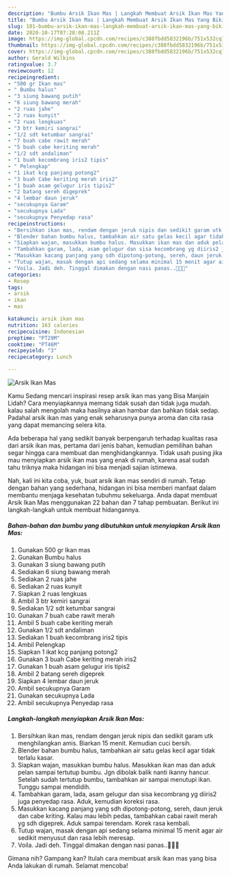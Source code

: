 ```yaml
---
description: "Bumbu Arsik Ikan Mas | Langkah Membuat Arsik Ikan Mas Yang Bikin Ngiler"
title: "Bumbu Arsik Ikan Mas | Langkah Membuat Arsik Ikan Mas Yang Bikin Ngiler"
slug: 101-bumbu-arsik-ikan-mas-langkah-membuat-arsik-ikan-mas-yang-bikin-ngiler
date: 2020-10-17T07:28:08.211Z
image: https://img-global.cpcdn.com/recipes/c388fbdd5832196b/751x532cq70/arsik-ikan-mas-foto-resep-utama.jpg
thumbnail: https://img-global.cpcdn.com/recipes/c388fbdd5832196b/751x532cq70/arsik-ikan-mas-foto-resep-utama.jpg
cover: https://img-global.cpcdn.com/recipes/c388fbdd5832196b/751x532cq70/arsik-ikan-mas-foto-resep-utama.jpg
author: Gerald Wilkins
ratingvalue: 3.7
reviewcount: 12
recipeingredient:
- "500 gr Ikan mas"
- " Bumbu halus"
- "3 siung bawang putih"
- "6 siung bawang merah"
- "2 ruas jahe"
- "2 ruas kunyit"
- "2 ruas lengkuas"
- "3 btr kemiri sangrai"
- "1/2 sdt ketumbar sangrai"
- "7 buah cabe rawit merah"
- "5 buah cabe keriting merah"
- "1/2 sdt andaliman"
- "1 buah kecombrang iris2 tipis"
- " Pelengkap"
- "1 ikat kcg panjang potong2"
- "3 buah Cabe keriting merah iris2"
- "1 buah asam gelugur iris tipis2"
- "2 batang sereh digeprek"
- "4 lembar daun jeruk"
- "secukupnya Garam"
- "secukupnya Lada"
- "secukupnya Penyedap rasa"
recipeinstructions:
- "Bersihkan ikan mas, rendam dengan jeruk nipis dan sedikit garam utk menghilangkan amis. Biarkan 15 menit. Kemudian cuci bersih."
- "Blender bahan bumbu halus, tambahkan air satu gelas kecil agar tidak terlalu kasar."
- "Siapkan wajan, masukkan bumbu halus. Masukkan ikan mas dan aduk pelan sampai tertutup bumbu. Jgn dibolak balik nanti ikanny hancur. Setelah sudah tertutup bumbu, tambahkan air sampai menutupi ikan. Tunggu sampai mendidih."
- "Tambahkan garam, lada, asam gelugur dan sisa kecombrang yg diiris2 juga penyedap rasa. Aduk, kemudian koreksi rasa."
- "Masukkan kacang panjang yang sdh dipotong-potong, sereh, daun jeruk dan cabe kriting. Kalau mau lebih pedas, tambahkan cabai rawit merah yg sdh digeprek. Aduk sampai terendam. Korek rasa kembali."
- "Tutup wajan, masak dengan api sedang selama minimal 15 menit agar air sedikit menyusut dan rasa lebih meresap."
- "Voila. Jadi deh. Tinggal dimakan dengan nasi panas..👏👏👏"
categories:
- Resep
tags:
- arsik
- ikan
- mas

katakunci: arsik ikan mas 
nutrition: 163 calories
recipecuisine: Indonesian
preptime: "PT29M"
cooktime: "PT46M"
recipeyield: "3"
recipecategory: Lunch

---
```



![Arsik Ikan Mas](https://img-global.cpcdn.com/recipes/c388fbdd5832196b/751x532cq70/arsik-ikan-mas-foto-resep-utama.jpg)

Kamu Sedang mencari inspirasi resep arsik ikan mas yang Bisa Manjain Lidah? Cara menyiapkannya memang tidak susah dan tidak juga mudah. kalau salah mengolah maka hasilnya akan hambar dan bahkan tidak sedap. Padahal arsik ikan mas yang enak seharusnya punya aroma dan cita rasa yang dapat memancing selera kita.



Ada beberapa hal yang sedikit banyak berpengaruh terhadap kualitas rasa dari arsik ikan mas, pertama dari jenis bahan, kemudian pemilihan bahan segar hingga cara membuat dan menghidangkannya. Tidak usah pusing jika mau menyiapkan arsik ikan mas yang enak di rumah, karena asal sudah tahu triknya maka hidangan ini bisa menjadi sajian istimewa.


Nah, kali ini kita coba, yuk, buat arsik ikan mas sendiri di rumah. Tetap dengan bahan yang sederhana, hidangan ini bisa memberi manfaat dalam membantu menjaga kesehatan tubuhmu sekeluarga. Anda dapat membuat Arsik Ikan Mas menggunakan 22 bahan dan 7 tahap pembuatan. Berikut ini langkah-langkah untuk membuat hidangannya.

<!--inarticleads1-->

##### Bahan-bahan dan bumbu yang dibutuhkan untuk menyiapkan Arsik Ikan Mas:

1. Gunakan 500 gr Ikan mas
1. Gunakan  Bumbu halus
1. Gunakan 3 siung bawang putih
1. Sediakan 6 siung bawang merah
1. Sediakan 2 ruas jahe
1. Sediakan 2 ruas kunyit
1. Siapkan 2 ruas lengkuas
1. Ambil 3 btr kemiri sangrai
1. Sediakan 1/2 sdt ketumbar sangrai
1. Gunakan 7 buah cabe rawit merah
1. Ambil 5 buah cabe keriting merah
1. Gunakan 1/2 sdt andaliman
1. Sediakan 1 buah kecombrang iris2 tipis
1. Ambil  Pelengkap
1. Siapkan 1 ikat kcg panjang potong2
1. Gunakan 3 buah Cabe keriting merah iris2
1. Gunakan 1 buah asam gelugur iris tipis2
1. Ambil 2 batang sereh digeprek
1. Siapkan 4 lembar daun jeruk
1. Ambil secukupnya Garam
1. Gunakan secukupnya Lada
1. Ambil secukupnya Penyedap rasa




<!--inarticleads2-->

##### Langkah-langkah menyiapkan Arsik Ikan Mas:

1. Bersihkan ikan mas, rendam dengan jeruk nipis dan sedikit garam utk menghilangkan amis. Biarkan 15 menit. Kemudian cuci bersih.
1. Blender bahan bumbu halus, tambahkan air satu gelas kecil agar tidak terlalu kasar.
1. Siapkan wajan, masukkan bumbu halus. Masukkan ikan mas dan aduk pelan sampai tertutup bumbu. Jgn dibolak balik nanti ikanny hancur. Setelah sudah tertutup bumbu, tambahkan air sampai menutupi ikan. Tunggu sampai mendidih.
1. Tambahkan garam, lada, asam gelugur dan sisa kecombrang yg diiris2 juga penyedap rasa. Aduk, kemudian koreksi rasa.
1. Masukkan kacang panjang yang sdh dipotong-potong, sereh, daun jeruk dan cabe kriting. Kalau mau lebih pedas, tambahkan cabai rawit merah yg sdh digeprek. Aduk sampai terendam. Korek rasa kembali.
1. Tutup wajan, masak dengan api sedang selama minimal 15 menit agar air sedikit menyusut dan rasa lebih meresap.
1. Voila. Jadi deh. Tinggal dimakan dengan nasi panas..👏👏👏




Gimana nih? Gampang kan? Itulah cara membuat arsik ikan mas yang bisa Anda lakukan di rumah. Selamat mencoba!
